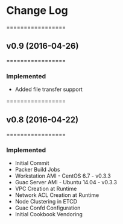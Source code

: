 # Change Log
=================
## v0.9 (2016-04-26)
=================
### Implemented
- Added file transfer support

=================
## v0.8 (2016-04-22)
=================
### Implemented
- Initial Commit
- Packer Build Jobs
- Workstation AMI - CentOS 6.7 - v0.3.3
- Guac Server AMI - Ubuntu 14.04 - v0.3.3
- VPC Creation at Runtime
- Network ACL Creation at Runtime
- Node Clustering in ETCD
- Guac Confd Configuration
- Initial Cookbook Vendoring
